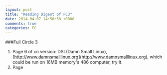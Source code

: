 ```yaml
---
layout: post
title: "Reading Digest of FC3"
date: 2014-04-07 14:50:58 +0800
comments: true
categories: FC
---
```

###Full Circle 3
1. Page 6 of cn version: DSL(Damn Small Linux), [http://www.damnsmalllinux.org](http://www.damnsmalllinux.org), which could be run on 16MB memory's 486 computer, try it.    
2. Page 
